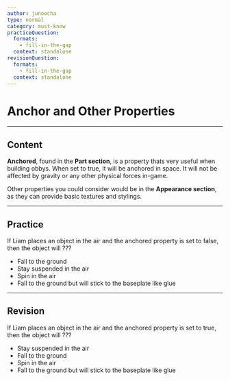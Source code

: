 ```yaml
---
author: junoocha
type: normal
category: must-know
practiceQuestion:
  formats:
    - fill-in-the-gap
  context: standalone
revisionQuestion:
  formats:
    - fill-in-the-gap
  context: standalone
---
```


# Anchor and Other Properties

---

## Content

**Anchored**, found in the **Part section**, is a property thats very useful when building obbys. When set to true, it will be anchored in space. It will not be affected by gravity or any other physical forces in-game.

Other properties you could consider would be in the **Appearance section**, as they can provide basic textures and stylings.

---

## Practice

If Liam places an object in the air and the anchored property is set to false, then the object will ???

- Fall to the ground 
- Stay suspended in the air
- Spin in the air
- Fall to the ground but will stick to the baseplate like glue

---

## Revision

If Liam places an object in the air and the anchored property is set to true, then the object will ???

- Stay suspended in the air
- Fall to the ground
- Spin in the air
- Fall to the ground but will stick to the baseplate like glue


